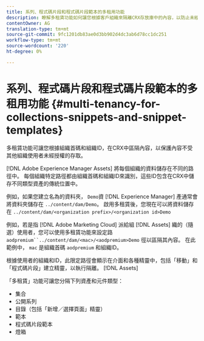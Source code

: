 ```yaml
---
title: 系列、程式碼片段和程式碼片段範本的多租用功能
description: 瞭解多租賃功能如何讓您根據客戶組織來隔離CRX存放庫中的內容，以防止未經授權的存取。
contentOwner: AG
translation-type: tm+mt
source-git-commit: 9fc1201db83ae0d3bb902d4dc3ab6d78cc1dc251
workflow-type: tm+mt
source-wordcount: '220'
ht-degree: 0%

---
```



# 系列、程式碼片段和程式碼片段範本的多租用功能 {#multi-tenancy-for-collections-snippets-and-snippet-templates}

多租賃功能可讓您根據組織首碼和組織ID，在CRX中區隔內容，以保護內容不受其他組織使用者未經授權的存取。

[!DNL Adobe Experience Manager Assets] 將每個組織的資料儲存在不同的路徑中。 每個組織特定路徑都由組織首碼和組織ID來識別，這些ID包含在CRX中儲存不同類型資產的傳統位置中。

例如，如果您建立名為的資料夾， `Demo`資 [!DNL Experience Manager] 產通常會將資料夾儲存在 `../content/dam/Demo`。 啟用多租賃後，您現在可以將資料儲存在 `../content/dam/<organization prefix>/<organization id>Demo`

例如，若是指 [!DNL Adobe Marketing Cloud] 派給組 [!DNL Assets] 織的（隨選）使用者，您可以使用多租賃功能來設定路 `aodpremium``../content/dam/<mac>/<aodpremium>Demo` 徑以區隔其內容。 在此範例中， `mac` 是組織首碼 `aodpremium` 和組織ID。

根據使用者的組織和ID，此限定路徑會顯示在介面和各種精靈中，包括「移動」和「程式碼片段」建立精靈，以執行隔離。 [!DNL Assets]

「多租賃」功能可讓您分隔下列資產和元件類型：

* 集合
* 公開系列
* 目錄（包括「新增／選擇頁面」精靈）
* 範本
* 程式碼片段範本
* 燈箱
